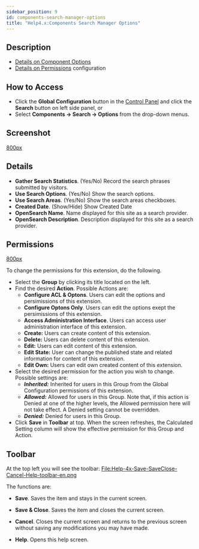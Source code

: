 ```yaml
---
sidebar_position: 9
id: components-search-manager-options
title: "Help4.x:Components Search Manager Options"
---
```

## Description

- [Details on Component
  Options](https://docs.joomla.org/Help4.x:Components_Search_Manager_Options#Component "Special:MyLanguage/Help4.x:Components Search Manager Options")
- [Details on
  Permissions](https://docs.joomla.org/Help4.x:Components_Search_Manager_Options#Permissions "Special:MyLanguage/Help4.x:Components Search Manager Options")
  configuration

## How to Access

- Click the **Global Configuration** button in the [Control
  Panel](https://docs.joomla.org/Help4.x:Site_Control_Panel "Special:MyLanguage/Help4.x:Site Control Panel")
  and click the **Search** button on left side panel, or
- Select **Components **→** Search **→** Options** from the drop-down
  menus.

## Screenshot

<a
href="https://docs.joomla.org/index.php?title=Special:Upload&amp;wpDestFile=Help-4x-components-search-manager-options-screen-en.png"
class="new"
title="File:Help-4x-components-search-manager-options-screen-en.png">800px</a>

## Details

- **Gather Search Statistics**. (Yes/No) Record the search phrases
  submitted by visitors.
- **Use Search Options**. (Yes/No) Show the search options.
- **Use Search Areas**. (Yes/No) Show the search areas checkboxes.
- **Created Date**. (Show/Hide) Show Created Date
- **OpenSearch Name**. Name displayed for this site as a search
  provider.
- **OpenSearch Description**. Description displayed for this site as a
  search provider.

## Permissions

<a
href="https://docs.joomla.org/index.php?title=Special:Upload&amp;wpDestFile=Help-4x-components-search-manager-options-permissions-screen-en.png"
class="new"
title="File:Help-4x-components-search-manager-options-permissions-screen-en.png">800px</a>

To change the permissions for this extension, do the following.

- Select the **Group** by clicking its title located on the left.
- Find the desired **Action**. Possible Actions are:
  - **Configure ACL & Optons**. Users can edit the options and
    persimissions of this extension.
  - **Configure Optons Only**. Users can edit the options exept the
    persimissions of this extension.
  - **Access Administration Interface**. Users can access user
    administration interface of this extension.
  - **Create:** Users can create content of this extension.
  - **Delete:** Users can delete content of this extension.
  - **Edit:** Users can edit content of this extension.
  - **Edit State:** User can change the published state and related
    information for content of this extension.
  - **Edit Own:** Users can edit own created content of this extension.
- Select the desired permission for the action you wish to change.
  Possible settings are:
  - ***Inherited:*** Inherited for users in this Group from the Global
    Configuration permissions of this extension.
  - ***Allowed:*** Allowed for users in this Group. Note that, if this
    action is Denied at one of the higher levels, the Allowed permission
    here will not take effect. A Denied setting cannot be overridden.
  - ***Denied:*** Denied for users in this Group.
- Click **Save** in **Toolbar** at top. When the screen refreshes, the
  Calculated Setting column will show the effective permission for this
  Group and Action.

## Toolbar

At the top left you will see the toolbar: <a
href="https://docs.joomla.org/index.php?title=Special:Upload&amp;wpDestFile=Help-4x-Save-SaveClose-Cancel-Help-toolbar-en.png"
class="new"
title="File:Help-4x-Save-SaveClose-Cancel-Help-toolbar-en.png">File:Help-4x-Save-SaveClose-Cancel-Help-toolbar-en.png</a>

The functions are:

- **Save**. Saves the item and stays in the current screen.

<!-- -->

- **Save & Close**. Saves the item and closes the current screen.

<!-- -->

- **Cancel**. Closes the current screen and returns to the previous
  screen without saving any modifications you may have made.

<!-- -->

- **Help**. Opens this help screen.
